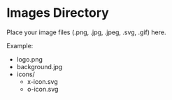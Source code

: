 # Images Directory

Place your image files (.png, .jpg, .jpeg, .svg, .gif) here.

Example:
- logo.png
- background.jpg
- icons/
  - x-icon.svg
  - o-icon.svg